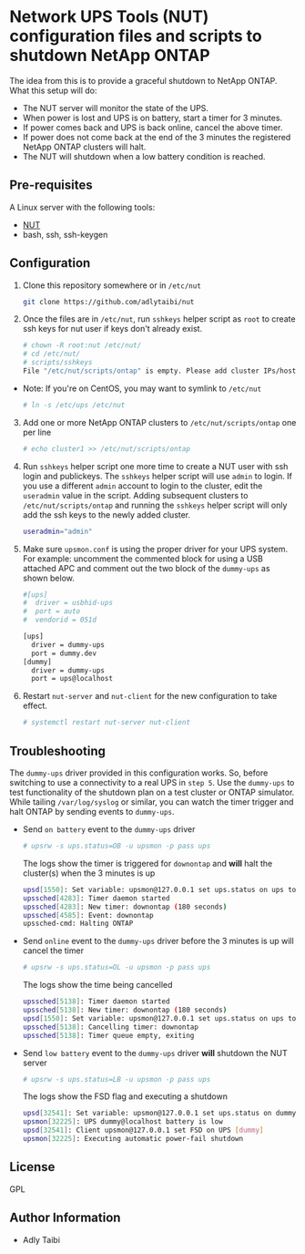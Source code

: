 Network UPS Tools (NUT) configuration files and scripts to shutdown NetApp ONTAP
================================================================================

The idea from this is to provide a graceful shutdown to NetApp ONTAP. What this setup will do:
- The NUT server will monitor the state of the UPS.
- When power is lost and UPS is on battery, start a timer for 3 minutes.
- If power comes back and UPS is back online, cancel the above timer.
- If power does not come back at the end of the 3 minutes the registered NetApp ONTAP clusters will halt.
- The NUT will shutdown when a low battery condition is reached.

Pre-requisites
--------------

A Linux server with the following tools:

* [NUT](https://networkupstools.org/)
* bash, ssh, ssh-keygen

Configuration
-------------

1. Clone this repository somewhere or in `/etc/nut`

    ```sh
    git clone https://github.com/adlytaibi/nut
    ```

2. Once the files are in `/etc/nut`, run `sshkeys` helper script as `root` to create ssh keys for nut user if keys don't already exist.

   ```sh
   # chown -R root:nut /etc/nut/
   # cd /etc/nut/
   # scripts/sshkeys 
   File "/etc/nut/scripts/ontap" is empty. Please add cluster IPs/hostnames one per line.
   ```

  * Note: If you're on CentOS, you may want to symlink to `/etc/nut`

    ```sh
    # ln -s /etc/ups /etc/nut
    ```

3. Add one or more NetApp ONTAP clusters to `/etc/nut/scripts/ontap` one per line

   ```sh
   # echo cluster1 >> /etc/nut/scripts/ontap
   ```

4. Run `sshkeys` helper script one more time to create a NUT user with ssh login and publickeys. The `sshkeys` helper script will use `admin` to login. If you use a different `admin` account to login to the cluster, edit the `useradmin` value in the script. Adding subsequent clusters to `/etc/nut/scripts/ontap` and running the `sshkeys` helper script will only add the ssh keys to the newly added cluster.

   ```sh
   useradmin="admin"
   ```

5. Make sure `upsmon.conf` is using the proper driver for your UPS system. For example: uncomment the commented block for using a USB attached APC and comment out the two block of the `dummy-ups` as shown below.

   ```sh
   #[ups]
   #  driver = usbhid-ups
   #  port = auto
   #  vendorid = 051d
   
   [ups]
     driver = dummy-ups
     port = dummy.dev
   [dummy]
     driver = dummy-ups
     port = ups@localhost
   ```

6. Restart `nut-server` and `nut-client` for the new configuration to take effect.

   ```sh
   # systemctl restart nut-server nut-client
   ```

Troubleshooting
---------------

The `dummy-ups` driver provided in this configuration works. So, before switching to use a connectivity to a real UPS in `step 5`.
Use the `dummy-ups` to test functionality of the shutdown plan on a test cluster or ONTAP simulator.
While tailing `/var/log/syslog` or similar, you can watch the timer trigger and halt ONTAP by sending events to `dummy-ups`.

* Send `on battery` event to the `dummy-ups` driver

   ```sh
   # upsrw -s ups.status=OB -u upsmon -p pass ups
   ```

   The logs show the timer is triggered for `downontap` and **will** halt the cluster(s) when the 3 minutes is up

   ```sh
   upsd[1550]: Set variable: upsmon@127.0.0.1 set ups.status on ups to OB
   upssched[4283]: Timer daemon started
   upssched[4283]: New timer: downontap (180 seconds)
   upssched[4585]: Event: downontap
   upssched-cmd: Halting ONTAP
   ```

* Send `online` event to the `dummy-ups` driver before the 3 minutes is up will cancel the timer

   ```sh
   # upsrw -s ups.status=OL -u upsmon -p pass ups
   ```

   The logs show the time being cancelled

   ```sh
   upssched[5138]: Timer daemon started
   upssched[5138]: New timer: downontap (180 seconds)
   upsd[1550]: Set variable: upsmon@127.0.0.1 set ups.status on ups to OL
   upssched[5138]: Cancelling timer: downontap
   upssched[5138]: Timer queue empty, exiting
   ```

* Send `low battery` event to the `dummy-ups` driver **will** shutdown the NUT server

   ```sh
   # upsrw -s ups.status=LB -u upsmon -p pass ups
   ```

   The logs show the FSD flag and executing a shutdown

   ```sh
   upsd[32541]: Set variable: upsmon@127.0.0.1 set ups.status on dummy to LB
   upsmon[32225]: UPS dummy@localhost battery is low
   upsd[32541]: Client upsmon@127.0.0.1 set FSD on UPS [dummy]
   upsmon[32225]: Executing automatic power-fail shutdown
   ```

License
-------

GPL

Author Information
------------------

- Adly Taibi

